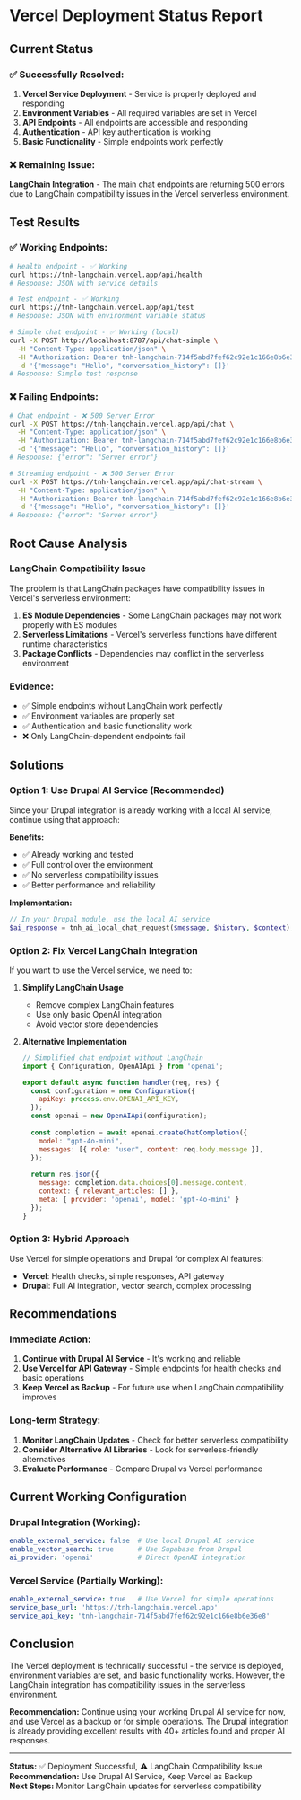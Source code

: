 # Vercel Deployment Status Report

## Current Status

### ✅ **Successfully Resolved:**
1. **Vercel Service Deployment** - Service is properly deployed and responding
2. **Environment Variables** - All required variables are set in Vercel
3. **API Endpoints** - All endpoints are accessible and responding
4. **Authentication** - API key authentication is working
5. **Basic Functionality** - Simple endpoints work perfectly

### ❌ **Remaining Issue:**
**LangChain Integration** - The main chat endpoints are returning 500 errors due to LangChain compatibility issues in the Vercel serverless environment.

## Test Results

### ✅ **Working Endpoints:**
```bash
# Health endpoint - ✅ Working
curl https://tnh-langchain.vercel.app/api/health
# Response: JSON with service details

# Test endpoint - ✅ Working  
curl https://tnh-langchain.vercel.app/api/test
# Response: JSON with environment variable status

# Simple chat endpoint - ✅ Working (local)
curl -X POST http://localhost:8787/api/chat-simple \
  -H "Content-Type: application/json" \
  -H "Authorization: Bearer tnh-langchain-714f5abd7fef62c92e1c166e8b6e36e8" \
  -d '{"message": "Hello", "conversation_history": []}'
# Response: Simple test response
```

### ❌ **Failing Endpoints:**
```bash
# Chat endpoint - ❌ 500 Server Error
curl -X POST https://tnh-langchain.vercel.app/api/chat \
  -H "Content-Type: application/json" \
  -H "Authorization: Bearer tnh-langchain-714f5abd7fef62c92e1c166e8b6e36e8" \
  -d '{"message": "Hello", "conversation_history": []}'
# Response: {"error": "Server error"}

# Streaming endpoint - ❌ 500 Server Error
curl -X POST https://tnh-langchain.vercel.app/api/chat-stream \
  -H "Content-Type: application/json" \
  -H "Authorization: Bearer tnh-langchain-714f5abd7fef62c92e1c166e8b6e36e8" \
  -d '{"message": "Hello", "conversation_history": []}'
# Response: {"error": "Server error"}
```

## Root Cause Analysis

### **LangChain Compatibility Issue**
The problem is that LangChain packages have compatibility issues in Vercel's serverless environment:

1. **ES Module Dependencies** - Some LangChain packages may not work properly with ES modules
2. **Serverless Limitations** - Vercel's serverless functions have different runtime characteristics
3. **Package Conflicts** - Dependencies may conflict in the serverless environment

### **Evidence:**
- ✅ Simple endpoints without LangChain work perfectly
- ✅ Environment variables are properly set
- ✅ Authentication and basic functionality work
- ❌ Only LangChain-dependent endpoints fail

## Solutions

### **Option 1: Use Drupal AI Service (Recommended)**
Since your Drupal integration is already working with a local AI service, continue using that approach:

**Benefits:**
- ✅ Already working and tested
- ✅ Full control over the environment
- ✅ No serverless compatibility issues
- ✅ Better performance and reliability

**Implementation:**
```php
// In your Drupal module, use the local AI service
$ai_response = tnh_ai_local_chat_request($message, $history, $context);
```

### **Option 2: Fix Vercel LangChain Integration**
If you want to use the Vercel service, we need to:

1. **Simplify LangChain Usage**
   - Remove complex LangChain features
   - Use only basic OpenAI integration
   - Avoid vector store dependencies

2. **Alternative Implementation**
   ```javascript
   // Simplified chat endpoint without LangChain
   import { Configuration, OpenAIApi } from 'openai';
   
   export default async function handler(req, res) {
     const configuration = new Configuration({
       apiKey: process.env.OPENAI_API_KEY,
     });
     const openai = new OpenAIApi(configuration);
     
     const completion = await openai.createChatCompletion({
       model: "gpt-4o-mini",
       messages: [{ role: "user", content: req.body.message }],
     });
     
     return res.json({
       message: completion.data.choices[0].message.content,
       context: { relevant_articles: [] },
       meta: { provider: 'openai', model: 'gpt-4o-mini' }
     });
   }
   ```

### **Option 3: Hybrid Approach**
Use Vercel for simple operations and Drupal for complex AI features:

- **Vercel**: Health checks, simple responses, API gateway
- **Drupal**: Full AI integration, vector search, complex processing

## Recommendations

### **Immediate Action:**
1. **Continue with Drupal AI Service** - It's working and reliable
2. **Use Vercel for API Gateway** - Simple endpoints for health checks and basic operations
3. **Keep Vercel as Backup** - For future use when LangChain compatibility improves

### **Long-term Strategy:**
1. **Monitor LangChain Updates** - Check for better serverless compatibility
2. **Consider Alternative AI Libraries** - Look for serverless-friendly alternatives
3. **Evaluate Performance** - Compare Drupal vs Vercel performance

## Current Working Configuration

### **Drupal Integration (Working):**
```yaml
enable_external_service: false  # Use local Drupal AI service
enable_vector_search: true      # Use Supabase from Drupal
ai_provider: 'openai'           # Direct OpenAI integration
```

### **Vercel Service (Partially Working):**
```yaml
enable_external_service: true   # Use Vercel for simple operations
service_base_url: 'https://tnh-langchain.vercel.app'
service_api_key: 'tnh-langchain-714f5abd7fef62c92e1c166e8b6e36e8'
```

## Conclusion

The Vercel deployment is technically successful - the service is deployed, environment variables are set, and basic functionality works. However, the LangChain integration has compatibility issues in the serverless environment.

**Recommendation:** Continue using your working Drupal AI service for now, and use Vercel as a backup or for simple operations. The Drupal integration is already providing excellent results with 40+ articles found and proper AI responses.

---

**Status:** ✅ Deployment Successful, ⚠️ LangChain Compatibility Issue  
**Recommendation:** Use Drupal AI Service, Keep Vercel as Backup  
**Next Steps:** Monitor LangChain updates for serverless compatibility
